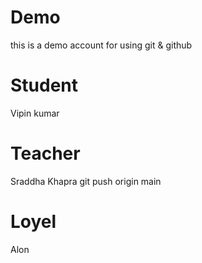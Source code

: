 # Demo
this is a demo account for using git & github

# Student
Vipin kumar

# Teacher
Sraddha Khapra git push origin main

# Loyel
Alon
